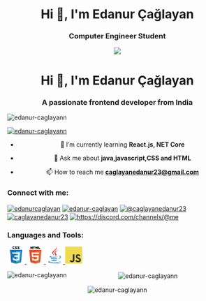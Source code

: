 <h1 align="center">Hi 👋, I'm Edanur Çağlayan</h1>
<h3 align="center">Computer Engineer Student</h3>
<div align="center" object-fit"cover">
  <img src="https://media.licdn.com/dms/image/D4D16AQGqqOz152rBvA/profile-displaybackgroundimage-shrink_350_1400/0/1690203805096?e=1697068800&v=beta&t=sdUnrh54oJD6sNbU4-GkVGiOxgbRUTytaHtLD5Y3ZVs">

  <h1 align="center">Hi 👋, I'm Edanur Çağlayan</h1>
<h3 align="center">A passionate frontend developer from India</h3>

<p align="left"> <img src="https://komarev.com/ghpvc/?username=edanur-caglayann&label=Profile%20views&color=0e75b6&style=flat" alt="edanur-caglayann" /> </p>

<p align="left"> <a href="https://github.com/ryo-ma/github-profile-trophy"><img src="https://github-profile-trophy.vercel.app/?username=edanur-caglayann" alt="edanur-caglayann" /></a> </p>

- 🌱 I’m currently learning **React.js, NET Core**

- 💬 Ask me about **java,javascript,CSS and HTML**

- 📫 How to reach me **caglayanedanur23@gmail.com**

<h3 align="left">Connect with me:</h3>
<p align="left">
<a href="https://linkedin.com/in/edanurcaglayan" target="blank"><img align="center" src="https://raw.githubusercontent.com/rahuldkjain/github-profile-readme-generator/master/src/images/icons/Social/linked-in-alt.svg" alt="edanurcaglayan" height="30" width="40" /></a>
<a href="https://stackoverflow.com/users/edanur-caglayan" target="blank"><img align="center" src="https://raw.githubusercontent.com/rahuldkjain/github-profile-readme-generator/master/src/images/icons/Social/stack-overflow.svg" alt="edanur-caglayan" height="30" width="40" /></a>
<a href="https://medium.com/@caglayanedanur23" target="blank"><img align="center" src="https://raw.githubusercontent.com/rahuldkjain/github-profile-readme-generator/master/src/images/icons/Social/medium.svg" alt="@caglayanedanur23" height="30" width="40" /></a>
<a href="https://www.hackerrank.com/caglayanedanur23" target="blank"><img align="center" src="https://raw.githubusercontent.com/rahuldkjain/github-profile-readme-generator/master/src/images/icons/Social/hackerrank.svg" alt="caglayanedanur23" height="30" width="40" /></a>
<a href="https://discord.gg/https://discord.com/channels/@me" target="blank"><img align="center" src="https://raw.githubusercontent.com/rahuldkjain/github-profile-readme-generator/master/src/images/icons/Social/discord.svg" alt="https://discord.com/channels/@me" height="30" width="40" /></a>
</p>

<h3 align="left">Languages and Tools:</h3>
<p align="left"> <a href="https://www.w3schools.com/css/" target="_blank" rel="noreferrer"> <img src="https://raw.githubusercontent.com/devicons/devicon/master/icons/css3/css3-original-wordmark.svg" alt="css3" width="40" height="40"/> </a> <a href="https://www.w3.org/html/" target="_blank" rel="noreferrer"> <img src="https://raw.githubusercontent.com/devicons/devicon/master/icons/html5/html5-original-wordmark.svg" alt="html5" width="40" height="40"/> </a> <a href="https://www.java.com" target="_blank" rel="noreferrer"> <img src="https://raw.githubusercontent.com/devicons/devicon/master/icons/java/java-original.svg" alt="java" width="40" height="40"/> </a> <a href="https://developer.mozilla.org/en-US/docs/Web/JavaScript" target="_blank" rel="noreferrer"> <img src="https://raw.githubusercontent.com/devicons/devicon/master/icons/javascript/javascript-original.svg" alt="javascript" width="40" height="40"/> </a> </p>

<p><img align="left" src="https://github-readme-stats.vercel.app/api/top-langs?username=edanur-caglayann&show_icons=true&locale=en&layout=compact" alt="edanur-caglayann" /></p>

<p>&nbsp;<img align="center" src="https://github-readme-stats.vercel.app/api?username=edanur-caglayann&show_icons=true&locale=en" alt="edanur-caglayann" /></p>

<p><img align="center" src="https://github-readme-streak-stats.herokuapp.com/?user=edanur-caglayann&" alt="edanur-caglayann" /></p>

</div>
